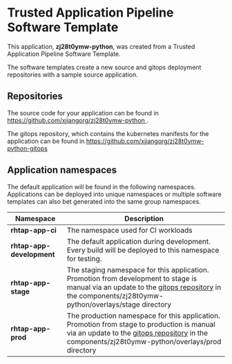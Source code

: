 # Trusted Application Pipeline Software Template

This application, **zj28t0ymw-python**, was created from a Trusted Application Pipeline Software Template.

The software templates create a new source and gitops deployment repositories with a sample source application. 

## Repositories

The source code for your application can be found in [https://github.com/xjiangorg/zj28t0ymw-python ](https://github.com/xjiangorg/zj28t0ymw-python ).
 
The gitops repository, which contains the kubernetes manifests for the application can be found in 
[https://github.com/xjiangorg/zj28t0ymw-python-gitops ](https://github.com/xjiangorg/zj28t0ymw-python-gitops ) 

## Application namespaces 

The default application will be found in the following namespaces. Applications can be deployed into unique namespaces or multiple software templates can also bet generated into the same group namespaces.  

|  Namespace   |  Description   |  
| -------- | -------- |
| **rhtap-app-ci** | The namespace used for CI workloads |
| **rhtap-app-development** | The default application during development. Every build will be deployed to this namespace for testing. |
| **rhtap-app-stage** | The staging namespace for this application. Promotion from development to stage is manual via an update to the [gitops repository](https://github.com/xjiangorg/zj28t0ymw-python-gitops ) in the components/zj28t0ymw-python/overlays/stage directory |
| **rhtap-app-prod** | The production namespace for this application. Promotion from stage to production is manual via an update to the [gitops repository](https://github.com/xjiangorg/zj28t0ymw-python-gitops ) in the components/zj28t0ymw-python/overlays/prod directory |